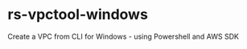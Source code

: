 rs-vpctool-windows
==================

Create a VPC from CLI for Windows - using Powershell and AWS SDK
